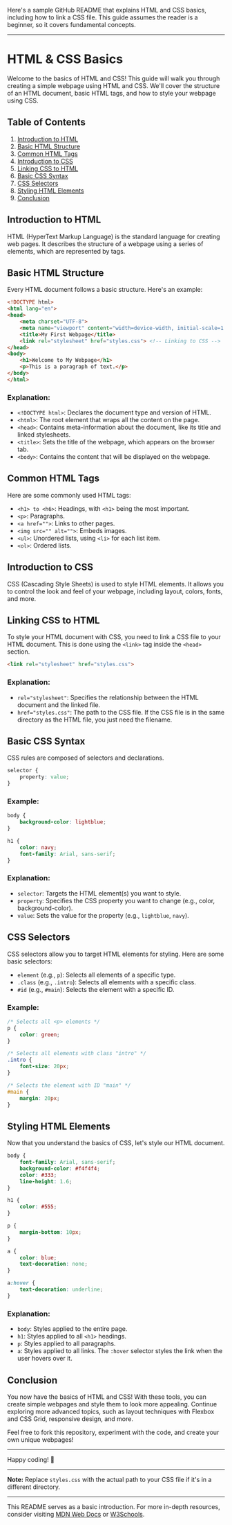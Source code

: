 Here's a sample GitHub README that explains HTML and CSS basics, including how to link a CSS file. This guide assumes the reader is a beginner, so it covers fundamental concepts.

---

# HTML & CSS Basics

Welcome to the basics of HTML and CSS! This guide will walk you through creating a simple webpage using HTML and CSS. We'll cover the structure of an HTML document, basic HTML tags, and how to style your webpage using CSS.

## Table of Contents

1. [Introduction to HTML](#introduction-to-html)
2. [Basic HTML Structure](#basic-html-structure)
3. [Common HTML Tags](#common-html-tags)
4. [Introduction to CSS](#introduction-to-css)
5. [Linking CSS to HTML](#linking-css-to-html)
6. [Basic CSS Syntax](#basic-css-syntax)
7. [CSS Selectors](#css-selectors)
8. [Styling HTML Elements](#styling-html-elements)
9. [Conclusion](#conclusion)

## Introduction to HTML

HTML (HyperText Markup Language) is the standard language for creating web pages. It describes the structure of a webpage using a series of elements, which are represented by tags.

## Basic HTML Structure

Every HTML document follows a basic structure. Here's an example:

```html
<!DOCTYPE html>
<html lang="en">
<head>
    <meta charset="UTF-8">
    <meta name="viewport" content="width=device-width, initial-scale=1.0">
    <title>My First Webpage</title>
    <link rel="stylesheet" href="styles.css"> <!-- Linking to CSS -->
</head>
<body>
    <h1>Welcome to My Webpage</h1>
    <p>This is a paragraph of text.</p>
</body>
</html>
```

### Explanation:

- `<!DOCTYPE html>`: Declares the document type and version of HTML.
- `<html>`: The root element that wraps all the content on the page.
- `<head>`: Contains meta-information about the document, like its title and linked stylesheets.
- `<title>`: Sets the title of the webpage, which appears on the browser tab.
- `<body>`: Contains the content that will be displayed on the webpage.

## Common HTML Tags

Here are some commonly used HTML tags:

- `<h1> to <h6>`: Headings, with `<h1>` being the most important.
- `<p>`: Paragraphs.
- `<a href="">`: Links to other pages.
- `<img src="" alt="">`: Embeds images.
- `<ul>`: Unordered lists, using `<li>` for each list item.
- `<ol>`: Ordered lists.

## Introduction to CSS

CSS (Cascading Style Sheets) is used to style HTML elements. It allows you to control the look and feel of your webpage, including layout, colors, fonts, and more.

## Linking CSS to HTML

To style your HTML document with CSS, you need to link a CSS file to your HTML document. This is done using the `<link>` tag inside the `<head>` section.

```html
<link rel="stylesheet" href="styles.css">
```

### Explanation:

- `rel="stylesheet"`: Specifies the relationship between the HTML document and the linked file.
- `href="styles.css"`: The path to the CSS file. If the CSS file is in the same directory as the HTML file, you just need the filename.

## Basic CSS Syntax

CSS rules are composed of selectors and declarations.

```css
selector {
    property: value;
}
```

### Example:

```css
body {
    background-color: lightblue;
}

h1 {
    color: navy;
    font-family: Arial, sans-serif;
}
```

### Explanation:

- `selector`: Targets the HTML element(s) you want to style.
- `property`: Specifies the CSS property you want to change (e.g., color, background-color).
- `value`: Sets the value for the property (e.g., `lightblue`, `navy`).

## CSS Selectors

CSS selectors allow you to target HTML elements for styling. Here are some basic selectors:

- `element` (e.g., `p`): Selects all elements of a specific type.
- `.class` (e.g., `.intro`): Selects all elements with a specific class.
- `#id` (e.g., `#main`): Selects the element with a specific ID.

### Example:

```css
/* Selects all <p> elements */
p {
    color: green;
}

/* Selects all elements with class "intro" */
.intro {
    font-size: 20px;
}

/* Selects the element with ID "main" */
#main {
    margin: 20px;
}
```

## Styling HTML Elements

Now that you understand the basics of CSS, let's style our HTML document.

```css
body {
    font-family: Arial, sans-serif;
    background-color: #f4f4f4;
    color: #333;
    line-height: 1.6;
}

h1 {
    color: #555;
}

p {
    margin-bottom: 10px;
}

a {
    color: blue;
    text-decoration: none;
}

a:hover {
    text-decoration: underline;
}
```

### Explanation:

- `body`: Styles applied to the entire page.
- `h1`: Styles applied to all `<h1>` headings.
- `p`: Styles applied to all paragraphs.
- `a`: Styles applied to all links. The `:hover` selector styles the link when the user hovers over it.

## Conclusion

You now have the basics of HTML and CSS! With these tools, you can create simple webpages and style them to look more appealing. Continue exploring more advanced topics, such as layout techniques with Flexbox and CSS Grid, responsive design, and more.

Feel free to fork this repository, experiment with the code, and create your own unique webpages!

---

Happy coding! 🎉

---

**Note:** Replace `styles.css` with the actual path to your CSS file if it's in a different directory.

---

This README serves as a basic introduction. For more in-depth resources, consider visiting [MDN Web Docs](https://developer.mozilla.org/en-US/docs/Web) or [W3Schools](https://www.w3schools.com/).

